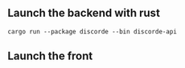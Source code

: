 ## Launch the backend with rust

```
cargo run --package discorde --bin discorde-api
```

## Launch the front
